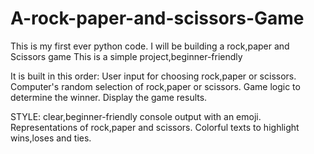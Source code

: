 # A-rock-paper-and-scissors-Game
This is my first ever python code. I will be building a rock,paper and Scissors game
This is a simple project,beginner-friendly

It is built in this order:
User input for choosing rock,paper or scissors.
Computer's random selection of rock,paper or scissors.
Game logic to determine the winner.
Display the game results.

STYLE:
clear,beginner-friendly console output with an emoji.
Representations of rock,paper and scissors.
Colorful texts to highlight wins,loses and ties.

